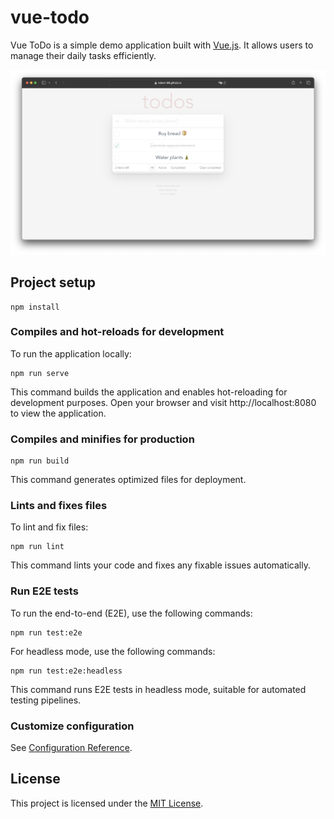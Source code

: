 # vue-todo

Vue ToDo is a simple demo application built with [Vue.js](https://vuejs.org/). It allows users to manage their daily tasks efficiently.

![Screenshot](/screenshots/screenshot.png)

## Project setup

```console
npm install
```

### Compiles and hot-reloads for development

To run the application locally:

```console
npm run serve
```

This command builds the application and enables hot-reloading for development purposes. Open your browser and visit http://localhost:8080 to view the application.

### Compiles and minifies for production

```console
npm run build
```

This command generates optimized files for deployment.

### Lints and fixes files

To lint and fix files:

```console
npm run lint
```

This command lints your code and fixes any fixable issues automatically.

### Run E2E tests

To run the end-to-end (E2E), use the following commands:

```
npm run test:e2e
```

For headless mode, use the following commands:

```
npm run test:e2e:headless
```

This command runs E2E tests in headless mode, suitable for automated testing pipelines.

### Customize configuration

See [Configuration Reference](https://cli.vuejs.org/config/).

## License

This project is licensed under the [MIT License](LICENSE).

